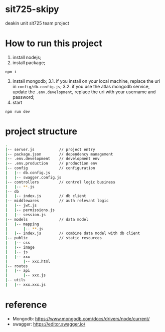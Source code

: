 # sit725-skipy
deakin unit sit725 team project

# How to run this project
1. install nodejs;
2. install package;
```
npm i
```
3. install mongodb;
    3.1. if you install on your local machine, replace the url in `config/db.config.js`;
    3.2. if you use the atlas mongodb service, update the `.env.development`, replace the uri with your username and password;
5. start 
```
npm run dev
```

# project structure
```sh
.
|-- server.js           // project entry
|-- package.json        // dependency management
|-- .env.development    // development env
|-- .env.production     // production env
|-- config              // configuration
|   |-- db.config.js
|   |-- swagger.config.js
|-- controllers         // control logic business
|   |-- **.js
|-- db
|   |-- index.js        // db client
|-- middlewares         // auth relevant logic
|   |-- jwt.js
|   |-- permissions.js
|   |-- session.js
|-- models              // data model
|   |-- mapping
|       |-- **.js
|   |-- index.js        // combine data model with db client
|-- public              // static resources
|   |-- css      
|   |-- image     
|   |-- js 
|   |-- xxx
|       |-- xxx.html
|-- routes
|   |-- api
|       |-- xxx.js
|-- utils
|   |-- xxx.xxx.js
```

# 

# reference
- Mongodb: https://www.mongodb.com/docs/drivers/node/current/
- swagger: https://editor.swagger.io/